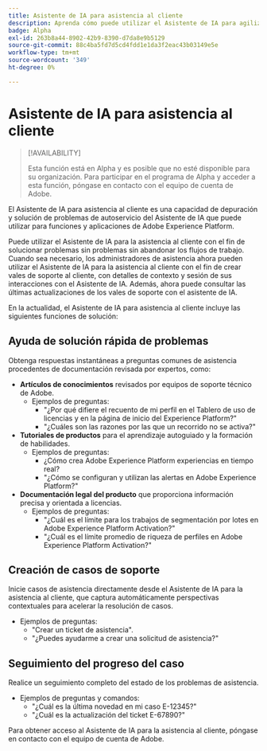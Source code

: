 ```yaml
---
title: Asistente de IA para asistencia al cliente
description: Aprenda cómo puede utilizar el Asistente de IA para agilizar la resolución de problemas y el proceso de archivado de tickets de asistencia al cliente.
badge: Alpha
exl-id: 263b8a44-8902-42b9-8390-d7da8e9b5129
source-git-commit: 88c4ba5fd7d5cd4fdd1e1da3f2eac43b03149e5e
workflow-type: tm+mt
source-wordcount: '349'
ht-degree: 0%

---
```


# Asistente de IA para asistencia al cliente

>[!AVAILABILITY]
>
>Esta función está en Alpha y es posible que no esté disponible para su organización. Para participar en el programa de Alpha y acceder a esta función, póngase en contacto con el equipo de cuenta de Adobe.

El Asistente de IA para asistencia al cliente es una capacidad de depuración y solución de problemas de autoservicio del Asistente de IA que puede utilizar para funciones y aplicaciones de Adobe Experience Platform.

Puede utilizar el Asistente de IA para la asistencia al cliente con el fin de solucionar problemas sin problemas sin abandonar los flujos de trabajo. Cuando sea necesario, los administradores de asistencia ahora pueden utilizar el Asistente de IA para la asistencia al cliente con el fin de crear vales de soporte al cliente, con detalles de contexto y sesión de sus interacciones con el Asistente de IA. Además, ahora puede consultar las últimas actualizaciones de los vales de soporte con el asistente de IA.

En la actualidad, el Asistente de IA para asistencia al cliente incluye las siguientes funciones de solución:

## Ayuda de solución rápida de problemas

Obtenga respuestas instantáneas a preguntas comunes de asistencia procedentes de documentación revisada por expertos, como:

* **Artículos de conocimientos** revisados por equipos de soporte técnico de Adobe.
   * Ejemplos de preguntas:
      * &quot;¿Por qué difiere el recuento de mi perfil en el Tablero de uso de licencias y en la página de inicio del Experience Platform?&quot;
      * &quot;¿Cuáles son las razones por las que un recorrido no se activa?&quot;
* **Tutoriales de productos** para el aprendizaje autoguiado y la formación de habilidades.
   * Ejemplos de preguntas:
      * ¿Cómo crea Adobe Experience Platform experiencias en tiempo real?
      * &quot;¿Cómo se configuran y utilizan las alertas en Adobe Experience Platform?&quot;
* **Documentación legal del producto** que proporciona información precisa y orientada a licencias.
   * Ejemplos de preguntas:
      * &quot;¿Cuál es el límite para los trabajos de segmentación por lotes en Adobe Experience Platform Activation?&quot;
      * &quot;¿Cuál es el límite promedio de riqueza de perfiles en Adobe Experience Platform Activation?&quot;

## Creación de casos de soporte

Inicie casos de asistencia directamente desde el Asistente de IA para la asistencia al cliente, que captura automáticamente perspectivas contextuales para acelerar la resolución de casos.

* Ejemplos de preguntas:
   * &quot;Crear un ticket de asistencia&quot;.
   * &quot;¿Puedes ayudarme a crear una solicitud de asistencia?&quot;

## Seguimiento del progreso del caso

Realice un seguimiento completo del estado de los problemas de asistencia.

* Ejemplos de preguntas y comandos:
   * &quot;¿Cuál es la última novedad en mi caso E-12345?&quot;
   * &quot;¿Cuál es la actualización del ticket E-67890?&quot;

Para obtener acceso al Asistente de IA para la asistencia al cliente, póngase en contacto con el equipo de cuenta de Adobe.
